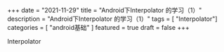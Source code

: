 +++
date = "2021-11-29"
title = "Android下Interpolator 的学习（1）"
description = "Android下Interpolator 的学习（1）"
tags = [ "Interpolator"]
categories = [
"android基础"
]
featured = true
draft = false
+++

Interpolator
